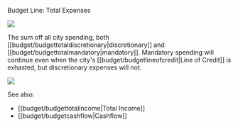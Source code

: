 Budget Line: Total Expenses

![](docs/images/expenses.png)

The sum off all city spending, both [[budget/budgettotaldiscretionary|discretionary]] and [[budget/budgettotalmandatory|mandatory]]. Mandatory spending will continue even when the city's [[budget/budgetlineofcredit|Line of Credit]] is exhasted, but discretionary expenses will not.

![](Chart::StatTotalExpensesStat)

See also:
* [[budget/budgettotalincome|Total Income]]
* [[budget/budgetcashflow|Cashflow]]

